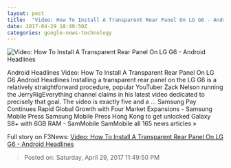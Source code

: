 ```yaml
---
layout: post
title:  "Video: How To Install A Transparent Rear Panel On LG G6 - Android Headlines"
date: 2017-04-29 18:49:50Z
categories: google-news-technology
---
```


![Video: How To Install A Transparent Rear Panel On LG G6 - Android Headlines](https://www.androidheadlines.com/wp-content/uploads/2017/04/LG-G6-Transparent-Case-JerryRigEverything-Screenshot.jpg)

Android Headlines Video: How To Install A Transparent Rear Panel On LG G6 Android Headlines Installing a transparent rear panel on the LG G6 is a relatively straightforward procedure, popular YouTuber Zack Nelson running the JerryRigEverything channel claims in his latest video dedicated to precisely that goal. The video is exactly five and a ... Samsung Pay Continues Rapid Global Growth with Four Market Expansions - Samsung Mobile Press Samsung Mobile Press Hong Kong to get unlocked Galaxy S8+ with 6GB RAM - SamMobile SamMobile all 165 news articles »


Full story on F3News: [Video: How To Install A Transparent Rear Panel On LG G6 - Android Headlines](http://www.f3nws.com/n/k3npZH)

> Posted on: Saturday, April 29, 2017 11:49:50 PM

